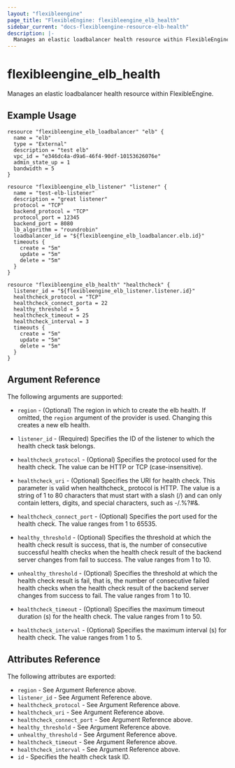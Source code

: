 ```yaml
---
layout: "flexibleengine"
page_title: "FlexibleEngine: flexibleengine_elb_health"
sidebar_current: "docs-flexibleengine-resource-elb-health"
description: |-
  Manages an elastic loadbalancer health resource within FlexibleEngine.
---
```


# flexibleengine\_elb\_health

Manages an elastic loadbalancer health resource within FlexibleEngine.

## Example Usage

```hcl
resource "flexibleengine_elb_loadbalancer" "elb" {
  name = "elb"
  type = "External"
  description = "test elb"
  vpc_id = "e346dc4a-d9a6-46f4-90df-10153626076e"
  admin_state_up = 1
  bandwidth = 5
}

resource "flexibleengine_elb_listener" "listener" {
  name = "test-elb-listener"
  description = "great listener"
  protocol = "TCP"
  backend_protocol = "TCP"
  protocol_port = 12345
  backend_port = 8080
  lb_algorithm = "roundrobin"
  loadbalancer_id = "${flexibleengine_elb_loadbalancer.elb.id}"
  timeouts {
	create = "5m"
	update = "5m"
	delete = "5m"
  }
}

resource "flexibleengine_elb_health" "healthcheck" {
  listener_id = "${flexibleengine_elb_listener.listener.id}"
  healthcheck_protocol = "TCP"
  healthcheck_connect_porta = 22
  healthy_threshold = 5
  healthcheck_timeout = 25
  healthcheck_interval = 3
  timeouts {
    create = "5m"
    update = "5m"
    delete = "5m"
  }
}
```

## Argument Reference

The following arguments are supported:

* `region` - (Optional) The region in which to create the elb health. If
    omitted, the `region` argument of the provider is used. Changing this
    creates a new elb health.

* `listener_id` - (Required) Specifies the ID of the listener to which the health
    check task belongs.

* `healthcheck_protocol` - (Optional) Specifies the protocol used for the health
    check. The value can be HTTP or TCP (case-insensitive).

* `healthcheck_uri` - (Optional) Specifies the URI for health check. This parameter
    is valid when healthcheck_ protocol is HTTP. The value is a string of 1 to 80
    characters that must start with a slash (/) and can only contain letters, digits,
    and special characters, such as -/.%?#&.

* `healthcheck_connect_port` - (Optional) Specifies the port used for the health
    check. The value ranges from 1 to 65535.

* `healthy_threshold` - (Optional) Specifies the threshold at which the health
    check result is success, that is, the number of consecutive successful health
    checks when the health check result of the backend server changes from fail
    to success. The value ranges from 1 to 10.

* `unhealthy_threshold` - (Optional) Specifies the threshold at which the health
    check result is fail, that is, the number of consecutive failed health checks
    when the health check result of the backend server changes from success to fail.
    The value ranges from 1 to 10.

* `healthcheck_timeout` - (Optional) Specifies the maximum timeout duration
    (s) for the health check. The value ranges from 1 to 50.

* `healthcheck_interval` - (Optional) Specifies the maximum interval (s) for
    health check. The value ranges from 1 to 5.

## Attributes Reference

The following attributes are exported:

* `region` - See Argument Reference above.
* `listener_id` - See Argument Reference above.
* `healthcheck_protocol` - See Argument Reference above.
* `healthcheck_uri` - See Argument Reference above.
* `healthcheck_connect_port` - See Argument Reference above.
* `healthy_threshold` - See Argument Reference above.
* `unhealthy_threshold` - See Argument Reference above.
* `healthcheck_timeout` - See Argument Reference above.
* `healthcheck_interval` - See Argument Reference above.
* `id` - Specifies the health check task ID.
